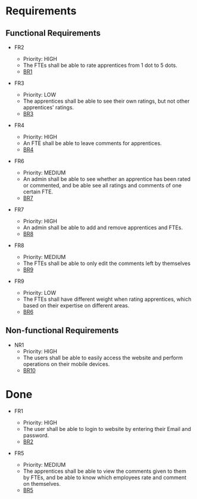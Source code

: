 # **Requirements**
## **Functional Requirements**
  
- FR2
  - Priority: HIGH
  - The FTEs shall be able to rate apprentices from 1 dot to 5 dots.
  - [BR1](https://github.com/Eli017/rating-project/blob/master/Design/BusinessRequirements.md#business-requirements)
  
- FR3
  - Priority: LOW
  - The apprentices shall be able to see their own ratings, but not other apprentices' ratings.
  - [BR3](https://github.com/Eli017/rating-project/blob/master/Design/BusinessRequirements.md#business-requirements)
  
  
- FR4
  - Priority: HIGH
  - An FTE shall be able to leave comments for apprentices.
  - [BR4](https://github.com/Eli017/rating-project/blob/master/Design/BusinessRequirements.md#business-requirements)
  
- FR6
  - Priority: MEDIUM
  - An admin shall be able to see whether an apprentice has been rated or commented, and be able see all ratings and comments of one certain FTE.
  - [BR7](https://github.com/Eli017/rating-project/blob/master/Design/BusinessRequirements.md#business-requirements)
   
- FR7
  - Priority: HIGH
  - An admin shall be able to add and remove apprentices and FTEs.
  - [BR8](https://github.com/Eli017/rating-project/blob/master/Design/BusinessRequirements.md#business-requirements) 
    
- FR8
  - Priority: MEDIUM
  - The FTEs shall be able to only edit the comments left by themselves
  - [BR9](https://github.com/Eli017/rating-project/blob/master/Design/BusinessRequirements.md#business-requirements) 
      
- FR9
  - Priority: LOW
  - The FTEs shall have different weight when rating apprentices, which based on their expertise on different areas.
  - [BR6](https://github.com/Eli017/rating-project/blob/master/Design/BusinessRequirements.md#business-requirements)
  
## **Non-functional Requirements**

- NR1
  - Priority: HIGH
  - The users shall be able to easily access the website and perform operations on their mobile devices.
  - [BR10](https://github.com/Eli017/rating-project/blob/master/Design/BusinessRequirements.md#business-requirements) 
  
# **Done**

- FR1
  - Priority: HIGH
  - The user shall be able to login to website by entering their Email and password.
  - [BR2](https://github.com/Eli017/rating-project/blob/master/Design/BusinessRequirements.md#business-requirements)
 
- FR5
  - Priority: MEDIUM
  - The apprentices shall be able to view the comments given to them by FTEs, and be able to know which employees rate and comment on themselves.
  - [BR5](https://github.com/Eli017/rating-project/blob/master/Design/BusinessRequirements.md#business-requirements)
